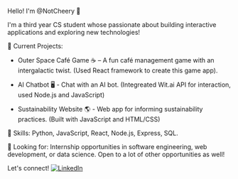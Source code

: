 Hello! I'm @NotCheery 👋 

I'm a third year CS student whose passionate about building  interactive applications and exploring new technologies!

🌟 Current Projects:

- Outer Space Café Game ☕ – A fun café management game with an intergalactic twist. (Used React framework to create this game app).

- AI Chatbot 🖥️ - Chat with an AI bot. (Integreated Wit.ai API for interaction, used Node.js and JavaScript)

- Sustainability Website 🌎 - Web app for informing sustainability practices. (Built with JavaScript and HTML/CSS)

📌 Skills: Python, JavaScript, React, Node.js, Express, SQL.

🎯 Looking for: Internship opportunities in software engineering, web development, or data science. Open to a lot of other opportunities as well!

Let's connect!
[![LinkedIn](https://img.shields.io/badge/LinkedIn-Profile-blue?logo=linkedin)](https://www.linkedin.com/in/tahia-csc/)


<!---
NotCheery/NotCheery is a ✨ special ✨ repository because its `README.md` (this file) appears on your GitHub profile.
You can click the Preview link to take a look at your changes.
--->
